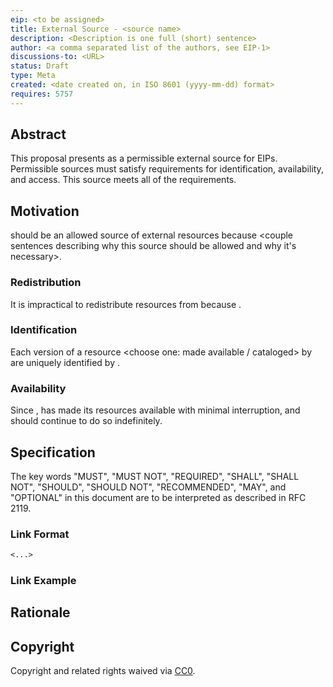 ```yaml
---
eip: <to be assigned>
title: External Source - <source name>
description: <Description is one full (short) sentence>
author: <a comma separated list of the authors, see EIP-1>
discussions-to: <URL>
status: Draft
type: Meta
created: <date created on, in ISO 8601 (yyyy-mm-dd) format>
requires: 5757
---
```


<!--
  Please remove all comments before submitting a pull request!
-->

## Abstract
This proposal presents <source name> as a permissible external source for EIPs. Permissible sources must satisfy requirements for identification, availability, and access. This source meets all of the requirements.

## Motivation
<!-- In this section, describe why this source is useful to EIPs and how it meets the requirements set out in EIP-5757. -->

<source name> should be an allowed source of external resources because <couple sentences describing why this source should be allowed and why it's necessary>.

### Redistribution
<!-- In this subsection, describe why you can't put resources from this source in `assets`. Include links to incompatible licenses if applicable. -->

It is impractical to redistribute resources from <source name> because <couple sentences describing why>.

### Identification
<!-- In this subsection, describe how this source meets the identification requirement. If the content described by an identifier is mutable, describe how/when those changes can be made. -->

Each version of a resource <choose one: made available / cataloged> by <source name> are uniquely identified by <description of how versions are identified>.

### Availability
<!-- In this subsection, convince the reader that the content provided by the source will be around as long as Ethereum will be. -->

<!-- For availability based on history: -->
Since <year>, <source name> has made its resources available with minimal interruption, and should continue to do so indefinitely.

<!-- It's also possible for a source to guarantee availability with some technical solution (maybe posting to a blockchain). If that's the case for your source, explain that instead of using the above. -->

## Specification
The key words "MUST", "MUST NOT", "REQUIRED", "SHALL", "SHALL NOT", "SHOULD", "SHOULD NOT", "RECOMMENDED", "MAY", and "OPTIONAL" in this document are to be interpreted as described in RFC 2119.

### Link Format
<!-- In this subsection, describe how to write links to resources published/cataloged by this source. Links should always point to the most stable version. -->

```markdown
<...>
```

### Link Example
<!-- In this subsection, show a rendered example of a link as described above. -->

## Rationale
<!-- Explain any decisions made within this proposal in this section. Particularly, if there are multiple options for URL/identifiers, explain why you picked the one you did. -->

## Copyright
Copyright and related rights waived via [CC0](../LICENSE.md).
